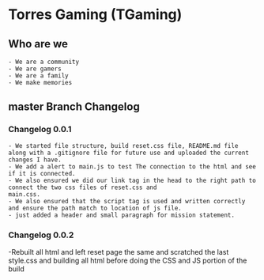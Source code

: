 # Torres Gaming (TGaming)

## Who are we 
    - We are a community
    - We are gamers
    - We are a family
    - We make memories

## master Branch Changelog
 
### Changelog 0.0.1
    - We started file structure, build reset.css file, README.md file along with a .gitignore file for future use and uploaded the current changes I have.
    - We add a alert to main.js to test The connection to the html and see if it is connected.
    - We also ensured we did our link tag in the head to the right path to connect the two css files of reset.css and 
    main.css.
    - We also ensured that the script tag is used and written correctly and ensure the path match to location of js file. 
    - just added a header and small paragraph for mission statement.
### Changelog 0.0.2
 -Rebuilt all html and left reset page the same and scratched the last style.css and building all html before doing the CSS and JS portion of the build